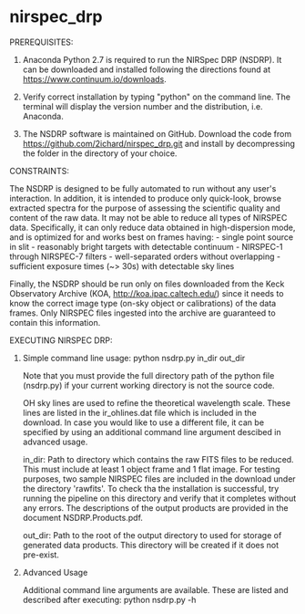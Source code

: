 # nirspec_drp
PREREQUISITES:

1)    Anaconda Python 2.7 is required to run the NIRSpec DRP (NSDRP). It can be downloaded and installed following the directions found at https://www.continuum.io/downloads.

2)    Verify correct installation by typing "python" on the command line. The terminal will display the version number and the distribution, i.e. Anaconda.

3)    The NSDRP software is maintained on GitHub. Download the code from https://github.com/2ichard/nirspec_drp.git and install by decompressing the folder in the directory of your choice.

CONSTRAINTS:

The NSDRP is designed to be fully automated to run without any user's interaction. In
addition, it is intended to produce only quick-look, browse extracted spectra for the 
purpose of assessing the scientific quality and content of the raw data. It may not be able
to reduce all types of NIRSPEC data. Specifically, it can only reduce data obtained in
high-dispersion mode, and is optimized for and works best on frames having:
	- single point source in slit
	- reasonably bright targets with detectable continuum 
	- NIRSPEC-1 through NIRSPEC-7 filters
	- well-separated orders without overlapping
	- sufficient exposure times (~> 30s) with detectable sky lines
	
Finally, the NSDRP should be run only on files downloaded from the Keck Observatory Archive (KOA, http://koa.ipac.caltech.edu/) since it needs to know the correct image type (on-sky object or calibrations) of the data frames. Only NIRSPEC files ingested into the archive are guaranteed to contain this information.

EXECUTING NIRSPEC DRP:

1)    Simple command line usage: python nsdrp.py in_dir out_dir

      Note that you must provide the full directory path of the python file (nsdrp.py) if your current working directory is not the 	      source code.  
      
      OH sky lines are used to refine the theoretical wavelength scale. These lines are listed in the ir_ohlines.dat file which is included in the download. In case you would like to use a different file, it can be specified by using an additional command         line argument descibed in advanced usage.  

      in_dir: Path to directory which contains the raw FITS files to be reduced. This must include at least 1 object frame and 1 flat image. For testing purposes, two sample NIRSPEC files are included in the download under the directory 'rawfits'. To check 	tha the installation is successful, try running the pipeline on this directory and verify that it completes without any errors. The descriptions of the output products are provided in the document NSDRP.Products.pdf.

      out_dir: Path to the root of the output directory to used for storage of generated data products. This directory will be created if it does not pre-exist. 

2)    Advanced Usage
    
      Additional command line arguments are available. These are listed and described after executing: python nsdrp.py -h

